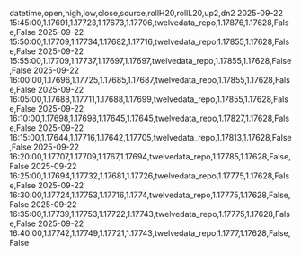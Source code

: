 datetime,open,high,low,close,source,rollH20,rollL20,up2,dn2
2025-09-22 15:45:00,1.17691,1.17723,1.17673,1.17706,twelvedata_repo,1.17876,1.17628,False,False
2025-09-22 15:50:00,1.17709,1.17734,1.17682,1.17716,twelvedata_repo,1.17855,1.17628,False,False
2025-09-22 15:55:00,1.17709,1.17737,1.17697,1.17697,twelvedata_repo,1.17855,1.17628,False,False
2025-09-22 16:00:00,1.17696,1.17725,1.17685,1.17687,twelvedata_repo,1.17855,1.17628,False,False
2025-09-22 16:05:00,1.17688,1.17711,1.17688,1.17699,twelvedata_repo,1.17855,1.17628,False,False
2025-09-22 16:10:00,1.17698,1.17698,1.17645,1.17645,twelvedata_repo,1.17827,1.17628,False,False
2025-09-22 16:15:00,1.17644,1.17716,1.17642,1.17705,twelvedata_repo,1.17813,1.17628,False,False
2025-09-22 16:20:00,1.17707,1.17709,1.1767,1.17694,twelvedata_repo,1.17785,1.17628,False,False
2025-09-22 16:25:00,1.17694,1.17732,1.17681,1.17726,twelvedata_repo,1.17775,1.17628,False,False
2025-09-22 16:30:00,1.17724,1.17753,1.17716,1.1774,twelvedata_repo,1.17775,1.17628,False,False
2025-09-22 16:35:00,1.17739,1.17753,1.17722,1.17743,twelvedata_repo,1.17775,1.17628,False,False
2025-09-22 16:40:00,1.17742,1.17749,1.17721,1.17743,twelvedata_repo,1.1777,1.17628,False,False
